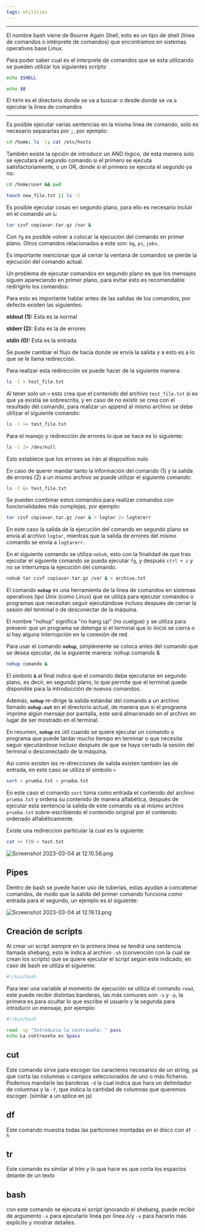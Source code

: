 ```yaml
---
tags: utilities
---
```

----


El nombre bash viene de Bourne Again Shell, esto es un tipo de shell (línea de comandos o intérprete de comandos) que encontramos en sistemas operativos base Linux.

Para poder saber cual es el interprete de comandos que se esta utilizando se pueden utilizar los siguientes scripts:

```bash
echo $SHELL

echo $0
```

El `PATH` es el directorio donde se va a buscar o desde donde se va a ejecutar la linea de comandos

---

Es posible ejecutar varias sentencias en la misma línea de comando, solo es necesario separarlas por `;`, por ejemplo:

```bash
cd /home; ls -l; cat /etc/hosts
```

También existe la opción de introducir un AND lógico, de esta manera solo se ejecutara el segundo comando si el primero se ejecuta satisfactoriamente, o un OR, donde si el primero se ejecuta el segundo ya no:

```bash
cd /home/user && pwd

touch new_file.txt || ls -l 
```

Es posible ejecutar cosas en segundo plano, para ello es necesario incluir en el comando un `&`:

```bash
tar czvf copiavar.tar.gz /var &
```

Con `fg` es posible volver a colocar la ejecución del comando en primer plano. Otros comandos relacionados a este son: `bg`, `ps`, `jobs`.

Es importante mencionar que al cerrar la ventana de comandos se pierde la ejecución del comando actual.

Un problema de ejecutar comandos en segundo plano es que los mensajes siguen apareciendo en primer plano, para evitar esto es recomendable redirigirlo los comandos:

Para esto es importante hablar antes de las salidas de los comandos, por defecto existen las siguientes:

**stdout (1):** Esta es la normal

**stderr (2):** Esta es la de errores

_**********stdin (0):**********_ Esta es la entrada

Se puede cambiar el flujo de hacia donde se envía la salida y a esto es a lo que se le llama redirección.

Para realizar esta redirección se puede hacer de la siguiente manera:

```bash
ls -l > test_file.txt
```

Al tener solo un `>` esto crea que el contenido del archivo `test_file.txt` si es que ya existía se sobrescrita, y en caso de no existir se crea con el resultado del comando, para realizar un append al mismo archivo se debe utilizar el siguiente comando:

```bash
ls -l >> test_file.txt
```

Para el manejo y redirección de errores lo que se hace es lo siguiente:

```bash
ls -l 2> /dev/null
```

Esto establece que los errores se irán al dispositivo nulo

En caso de querer mandar tanto la información del comando (1) y la salida de errores (2) a un mismo archivo se puede utilizar el siguiente comando:

```bash
ls -l &> test_file.txt
```

Se pueden combinar estos comandos para realizar comandos con funcionalidades más complejas, por ejemplo:

```bash
tar czvf copiavar.tar.gz /var & > logtar 2> logtarerr
```

En este caso la salida de la ejecución del comando en segundo plano se envía al archivo `logtar`, mientras que la salida de errores del mismo comando se envía a `logtarerr`.

En el siguiente comando se utiliza `nohub`, esto con la finalidad de que tras ejecutar el siguiente comando se pueda ejecutar `fg`, y después `ctrl + c` y no se interrumpa la ejecución del comando.

```bash
nohub tar czvf copiavar.tar.gz /var & > archivo.txt
```

El comando **`nohup`** es una herramienta de la línea de comandos en sistemas operativos tipo Unix (como Linux) que se utiliza para ejecutar comandos o programas que necesitan seguir ejecutándose incluso después de cerrar la sesión del terminal o de desconectar de la máquina.

El nombre "nohup" significa "no hang up" (no cuelgue) y se utiliza para prevenir que un programa se detenga si el terminal que lo inició se cierra o si hay alguna interrupción en la conexión de red.

Para usar el comando **`nohup`**, simplemente se coloca antes del comando que se desea ejecutar, de la siguiente manera: nohup comando &

```bash
nohup comando &
```

El símbolo **`&`** al final indica que el comando debe ejecutarse en segundo plano, es decir, en segundo plano, lo que permite que el terminal quede disponible para la introducción de nuevos comandos.

Además, **`nohup`** re-dirige la salida estándar del comando a un archivo llamado **`nohup.out`** en el directorio actual, de manera que si el programa imprime algún mensaje por pantalla, este será almacenado en el archivo en lugar de ser mostrado en el terminal.

En resumen, **`nohup`** es útil cuando se quiere ejecutar un comando o programa que puede tardar mucho tiempo en terminar o que necesita seguir ejecutándose incluso después de que se haya cerrado la sesión del terminal o desconectado de la máquina.

Así como existen las re-direcciones de salida existen también las de entrada, en este caso se utiliza el símbolo `<`

```bash
sort < prueba.txt > prueba.txt
```

En este caso el comando `sort` toma como entrada el contenido del archivo `prueba.txt` y ordena su contenido de manera alfabética, después de ejecutar esta sentencia la salida de este comando va al mismo archivo `prueba.txt` sobre-escribiendo el contenido original por el contenido ordenado alfabéticamente.

Existe una redireccion particular la cual es la siguiente:

```bash
cat << FIN > test.txt
```

![Screenshot 2023-03-04 at 12.10.56.png](https://s3-us-west-2.amazonaws.com/secure.notion-static.com/943a09e3-d5ad-4d1b-92f0-53ce19efe8c3/Screenshot_2023-03-04_at_12.10.56.png)

## Pipes

Dentro de bash se puede hacer uso de tuberías, estas ayudan a concatenar comandos, de modo que la salida del primer comando funciona como entrada para el segundo, un ejemplo es el siguiente:

![Screenshot 2023-03-04 at 12.19.13.png](https://s3-us-west-2.amazonaws.com/secure.notion-static.com/d2d57698-7b07-450a-aa56-63d6f5d6ae44/Screenshot_2023-03-04_at_12.19.13.png)

## Creación de scripts

Al crear un script siempre en la primera línea se tendrá una sentencia llamada shebang, esto le indica al archivo `.sh` (convención con la cual se crean los scripts) que se quiere ejecutar el script según este indicado, en caso de bash se utiliza el siguiente:

```bash
#!/bin/bash
```

Para leer una variable al momento de ejecución se utiliza el comando `read`, este puede recibir distintas banderas, las más comunes son `-s` y `-p`, la primera es para ocultar lo que escribe el usuario y la segunda para introducir un mensaje, por ejemplo:

```bash
#!/bin/bash

read -sp "Introduzca la contraseña: " pass
echo La contraseña es $pass
```

## cut

Este comando sirve para escoger los caracteres necesarios de un string, ya que corta las columnas o campos seleccionados de uno o más ficheros. Podemos mandarle las banderas `-d` la cual indica que hara un delimitador de columnas y la `-f`, que indica la cantidad de columnas que queremos escoger. (similar a un splice en js)

## df

Este comando muestra todas las particiones montadas en el disco con `df -h`

## tr

Este comando es similar al trim y lo que hace es que corta los espacios delante de un texto

## bash

con este comando se ejecuta el script ignorando el shebang, puede recibir de argumento `-x` para ejecutarlo línea por línea o/y `-v` para hacerlo más explicito y mostrar detalles.

